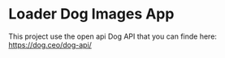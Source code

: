 # Loader Dog Images App

This project use the open api Dog API that you can finde here: https://dog.ceo/dog-api/
